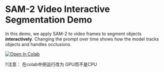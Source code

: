 # SAM-2 Video Interactive Segmentation Demo

In this demo, we apply SAM-2 to video frames to segment objects **interactively**.
Changing the prompt over time shows how the model tracks objects and handles occlusions.

[![Open In Colab](https://colab.research.google.com/assets/colab-badge.svg)](https://colab.research.google.com/github/Tao0v0/SAM2_demo/blob/main/SAM2_Cells1-3_Demo.ipynb)

!!注意： 在colab中把运行改为 GPU而不是CPU
